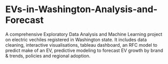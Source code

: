 # EVs-in-Washington-Analysis-and-Forecast
A comprehensive Exploratory Data Analysis and Machine Learning project on electric vechiles registered in Washington state. It includes data cleaning, interactive visualisations, tableau dashboard, an RFC model to predict make of an EV, predictive modeling to forecast EV growth by brand &amp; trends, policies and regional adoption.
